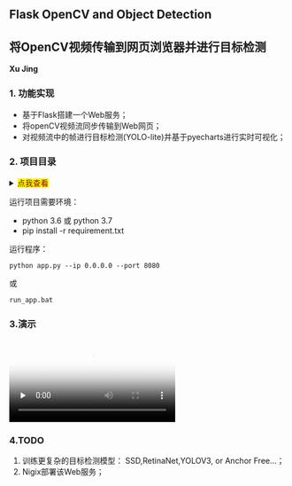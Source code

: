 ## Flask OpenCV and Object Detection

## 将OpenCV视频传输到网页浏览器并进行目标检测

**Xu Jing**

### 1. 功能实现

+ 基于Flask搭建一个Web服务；
+ 将openCV视频流同步传输到Web网页；
+ 对视频流中的帧进行目标检测(YOLO-lite)并基于pyecharts进行实时可视化；


### 2. 项目目录

<details>
<summary><mark><font color=darkred>点我查看</font></mark></summary>
<pre><code>
│  app.py  # Flask app
│  config.ini  # 配置文件
│  pthreadGC2.dll   #yolo-lite darknet动态链接库
│  pthreadVC2.dll   #yolo-lite darknet动态链接库
│  README.md  
│  requirement.txt   # 环境需要的package
│  run_app.bat       # 批处理文件
│  yolo_cpp_dll.dll  #yolo-lite darknet动态链接库 GPU
│  yolo_cpp_dll_no_gpu.dll #yolo-lite darknet动态链接库 CPU
│
├─model  # 模型及配置文件
│      tiny-yolov2-trial13-noBatch.cfg
│      tiny-yolov2-trial13_noBatch.weights
│      voc.data
│      voc.names
│
├─static  # 静态资源文件
│  ├─css
│  │      bootstrap.css
│  │      font-awesome.min.css
│  │      style.css
│  │
│  ├─fonts
│  │      fontawesome-webfont.eot
│  │      fontawesome-webfont.svg
│  │      fontawesome-webfont.ttf
│  │      fontawesome-webfont.woff
│  │      fontawesome-webfont.woff2
│  │      FontAwesome.otf
│  │      Microsoft-Yahei-UI-Light.ttc
│  │
│  ├─images
│  │      1.jpg
│  │
│  └─js
│          echarts.min.js
│          jquery-3.4.1.min.js
│
└─templates  # 模板文件
        index.html
</code></pre>
</details>

运行项目需要环境：

+ python 3.6 或 python 3.7
+ pip install -r requirement.txt

运行程序：

```shell
python app.py --ip 0.0.0.0 --port 8080
```

或

```shell
run_app.bat
```



### 3.演示

<video id="video" controls="" preload="none" poster="http://om2bks7xs.bkt.clouddn.com/2017-08-26-Markdown-Advance-Video.jpg">
      <source id="mp4" src="http://om2bks7xs.bkt.clouddn.com/2017-08-26-Markdown-Advance-Video.mp4" type="video/mp4">
</video>

### 4.TODO

1. 训练更复杂的目标检测模型： SSD,RetinaNet,YOLOV3, or Anchor Free...；
2. Nigix部署该Web服务；